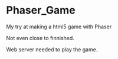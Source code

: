 # Phaser_Game
My try at making a html5 game with Phaser

Not even close to finnished.

Web server needed to play the game.
